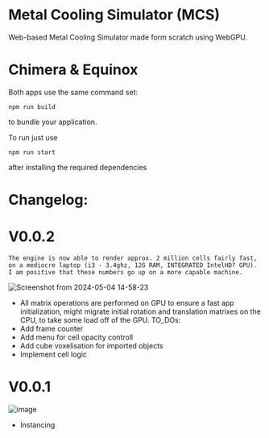 # Metal Cooling Simulator (MCS)
Web-based Metal Cooling Simulator made form scratch using WebGPU.
# Chimera & Equinox
Both apps use the same command set:

```
npm run build
```
to bundle your application.

To run just use 
```
npm run start
```
after installing the required dependencies

# Changelog:
# V0.0.2
    The engine is now able to render approx. 2 million cells fairly fast, on a mediocre laptop (i3 - 3.4ghz, 12G RAM, INTEGRATED IntelHD? GPU). I am positive that these numbers go up on a more capable machine.
![Screenshot from 2024-05-04 14-58-23](https://github.com/Ap-Cristian/eutectics/assets/91757763/f2e8a6e2-aca5-429e-8071-69688ea805eb)
* All matrix operations are performed on GPU to ensure a fast app initialization, might migrate initial rotation and translation matrixes on the CPU, to take some load off of the GPU.
TO_DOs:
* Add frame counter
* Add menu for cell opacity controll
* Add cube voxelisation for imported objects
* Implement cell logic

# V0.0.1
![image](https://github.com/Ap-Cristian/eutectics/assets/91757763/b87a7b97-c0fb-4cd1-8eb8-305b3d9b688a)
* Instancing


